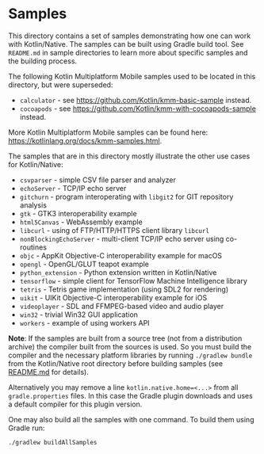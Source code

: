 # Samples

This directory contains a set of samples demonstrating how one can work with Kotlin/Native. The samples can be
built using Gradle build tool. See `README.md` in sample directories to learn more about specific samples and
the building process.

The following Kotlin Multiplatform Mobile samples used to be located in this directory, but were superseded:
* `calculator` - see https://github.com/Kotlin/kmm-basic-sample instead.
* `cocoapods` - see https://github.com/Kotlin/kmm-with-cocoapods-sample instead.

More Kotlin Multiplatform Mobile samples can be found here: https://kotlinlang.org/docs/kmm-samples.html.

The samples that are in this directory mostly illustrate the other use cases for Kotlin/Native:
  * `csvparser` - simple CSV file parser and analyzer
  * `echoServer` - TCP/IP echo server
  * `gitchurn` - program interoperating with `libgit2` for GIT repository analysis
  * `gtk` - GTK3 interoperability example
  * `html5Canvas` - WebAssembly example
  * `libcurl` - using of FTP/HTTP/HTTPS client library `libcurl`
  * `nonBlockingEchoServer` - multi-client TCP/IP echo server using co-routines
  * `objc` - AppKit Objective-C interoperability example for macOS
  * `opengl` - OpenGL/GLUT teapot example
  * `python_extension` - Python extension written in Kotlin/Native
  * `tensorflow` - simple client for TensorFlow Machine Intelligence library
  * `tetris` - Tetris game implementation (using SDL2 for rendering)
  * `uikit` - UIKit Objective-C interoperability example for iOS
  * `videoplayer` - SDL and FFMPEG-based video and audio player
  * `win32` - trivial Win32 GUI application
  * `workers` - example of using workers API


**Note**: If the samples are built from a source tree (not from a distribution archive) the compiler built from
the sources is used. So you must build the compiler and the necessary platform libraries by running
`./gradlew bundle` from the Kotlin/Native root directory before building samples (see
[README.md](https://github.com/JetBrains/kotlin-native/blob/master/README.md) for details).

Alternatively you may remove a line `kotlin.native.home=<...>` from all `gradle.properties` files.
In this case the Gradle plugin downloads and uses a default compiler for this plugin version.

One may also build all the samples with one command. To build them using Gradle run:

    ./gradlew buildAllSamples
